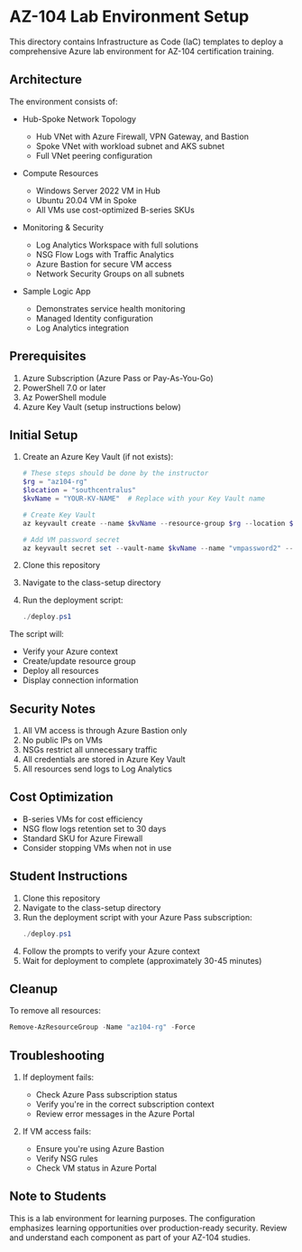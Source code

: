 # AZ-104 Lab Environment Setup

This directory contains Infrastructure as Code (IaC) templates to deploy a comprehensive Azure lab environment for AZ-104 certification training.

## Architecture

The environment consists of:

- Hub-Spoke Network Topology
  - Hub VNet with Azure Firewall, VPN Gateway, and Bastion
  - Spoke VNet with workload subnet and AKS subnet
  - Full VNet peering configuration
  
- Compute Resources
  - Windows Server 2022 VM in Hub
  - Ubuntu 20.04 VM in Spoke
  - All VMs use cost-optimized B-series SKUs
  
- Monitoring & Security
  - Log Analytics Workspace with full solutions
  - NSG Flow Logs with Traffic Analytics
  - Azure Bastion for secure VM access
  - Network Security Groups on all subnets
  
- Sample Logic App
  - Demonstrates service health monitoring
  - Managed Identity configuration
  - Log Analytics integration

## Prerequisites

1. Azure Subscription (Azure Pass or Pay-As-You-Go)
2. PowerShell 7.0 or later
3. Az PowerShell module
4. Azure Key Vault (setup instructions below)

## Initial Setup

1. Create an Azure Key Vault (if not exists):
   ```powershell
   # These steps should be done by the instructor
   $rg = "az104-rg"
   $location = "southcentralus"
   $kvName = "YOUR-KV-NAME"  # Replace with your Key Vault name
   
   # Create Key Vault
   az keyvault create --name $kvName --resource-group $rg --location $location
   
   # Add VM password secret
   az keyvault secret set --vault-name $kvName --name "vmpassword2" --value "YOUR-SECURE-PASSWORD"
   ```

2. Clone this repository
3. Navigate to the class-setup directory
4. Run the deployment script:
   ```powershell
   ./deploy.ps1
   ```

The script will:
- Verify your Azure context
- Create/update resource group
- Deploy all resources
- Display connection information

## Security Notes

1. All VM access is through Azure Bastion only
2. No public IPs on VMs
3. NSGs restrict all unnecessary traffic
4. All credentials are stored in Azure Key Vault
5. All resources send logs to Log Analytics

## Cost Optimization

- B-series VMs for cost efficiency
- NSG flow logs retention set to 30 days
- Standard SKU for Azure Firewall
- Consider stopping VMs when not in use

## Student Instructions

1. Clone this repository
2. Navigate to the class-setup directory
3. Run the deployment script with your Azure Pass subscription:
   ```powershell
   ./deploy.ps1
   ```
4. Follow the prompts to verify your Azure context
5. Wait for deployment to complete (approximately 30-45 minutes)

## Cleanup

To remove all resources:
```powershell
Remove-AzResourceGroup -Name "az104-rg" -Force
```

## Troubleshooting

1. If deployment fails:
   - Check Azure Pass subscription status
   - Verify you're in the correct subscription context
   - Review error messages in the Azure Portal
   
2. If VM access fails:
   - Ensure you're using Azure Bastion
   - Verify NSG rules
   - Check VM status in Azure Portal

## Note to Students

This is a lab environment for learning purposes. The configuration emphasizes learning opportunities over production-ready security. Review and understand each component as part of your AZ-104 studies. 